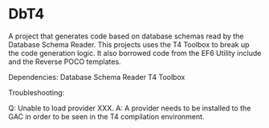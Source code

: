 DbT4
====

A project that generates code based on database schemas read by the Database Schema Reader.   This projects uses the T4 Toolbox to break up the code generation logic.  It also borrowed code from the EF6 Utility include and the Reverse POCO templates.

Dependencies:
Database Schema Reader
T4 Toolbox

Troubleshooting:

Q: Unable to load provider XXX.
A: A provider needs to be installed to the GAC in order to be seen in the T4 compilation environment.